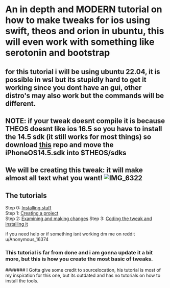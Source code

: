# An in depth and MODERN tutorial on how to make tweaks for ios using swift, theos and orion in ubuntu, this will even work with something like serotonin and bootstrap
## for this tutorial i will be using ubuntu 22.04, it is possible in wsl but its stupidly hard to get it working since you dont have an gui, other distro's may also work but the commands will be different.

## NOTE: if your tweak doesnt compile it is because THEOS doesnt like ios 16.5 so you have to install the 14.5 sdk (it still works for most things) so download [this](https://github.com/theos/sdks/archive/master.zip) repo and move the iPhoneOS14.5.sdk into $THEOS/sdks

## We will be creating this tweak: it will make almost all text what you want! ![IMG_6322](https://github.com/alseenwalnoot/How-to-theos-swift/assets/124501148/60916570-5bdb-43ad-b772-07a13e484b81)

## The tutorials
Step 0: [Installing stuff](https://github.com/alseenwalnoot/How-to-theos-swift/blob/main/Installing-stuff.md)  
Step 1: [Creating a project](https://github.com/alseenwalnoot/How-to-theos-swift/blob/main/Setting-up-the-project.md)  
Step 2: [Examining and making changes](https://github.com/alseenwalnoot/How-to-theos-swift/blob/main/Examining-and-changing.md)
Step 3: [Coding the tweak and installing it](https://github.com/alseenwalnoot/How-to-theos-swift/blob/main/Coding-the-tweak-and-installing.md)

if you need help or if something isnt working dm me on reddit u/Anonymous_16374

### This tutorial is far from done and i am gonna update it a bit more, but this is how you create the most basic of tweaks.

####### I Gotta give some credit to sourcelocation, his tutorial is most of my inspiration for this one, but its outdated and has no tutorials on how to install the tools.

